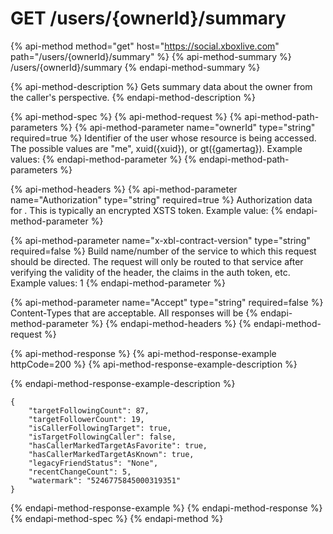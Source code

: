 # GET /users/{ownerId}/summary

{% api-method method="get" host="https://social.xboxlive.com" path="/users/{ownerId}/summary" %}
{% api-method-summary %}
/users/{ownerId}/summary
{% endapi-method-summary %}

{% api-method-description %}
Gets summary data about the owner from the caller's perspective.
{% endapi-method-description %}

{% api-method-spec %}
{% api-method-request %}
{% api-method-path-parameters %}
{% api-method-parameter name="ownerId" type="string" required=true %}
Identifier of the user whose resource is being accessed. The possible values are "me", xuid\({xuid}\), or gt\({gamertag}\). Example values:
{% endapi-method-parameter %}
{% endapi-method-path-parameters %}

{% api-method-headers %}
{% api-method-parameter name="Authorization" type="string" required=true %}
Authorization data for . This is typically an encrypted XSTS token. Example value:
{% endapi-method-parameter %}

{% api-method-parameter name="x-xbl-contract-version" type="string" required=false %}
Build name/number of the service to which this request should be directed. The request will only be routed to that service after verifying the validity of the header, the claims in the auth token, etc. Example values: 1
{% endapi-method-parameter %}

{% api-method-parameter name="Accept" type="string" required=false %}
Content-Types that are acceptable. All responses will be
{% endapi-method-parameter %}
{% endapi-method-headers %}
{% endapi-method-request %}

{% api-method-response %}
{% api-method-response-example httpCode=200 %}
{% api-method-response-example-description %}

{% endapi-method-response-example-description %}

```text
{
    "targetFollowingCount": 87,
    "targetFollowerCount": 19,
    "isCallerFollowingTarget": true,
    "isTargetFollowingCaller": false,
    "hasCallerMarkedTargetAsFavorite": true,
    "hasCallerMarkedTargetAsKnown": true,
    "legacyFriendStatus": "None",
    "recentChangeCount": 5,
    "watermark": "5246775845000319351"
}
```
{% endapi-method-response-example %}
{% endapi-method-response %}
{% endapi-method-spec %}
{% endapi-method %}

